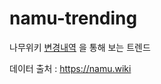 # namu-trending

나무위키 [변경내역](https://namu.wiki/RecentChanges) 을 통해 보는 트렌드

데이터 출처 : https://namu.wiki